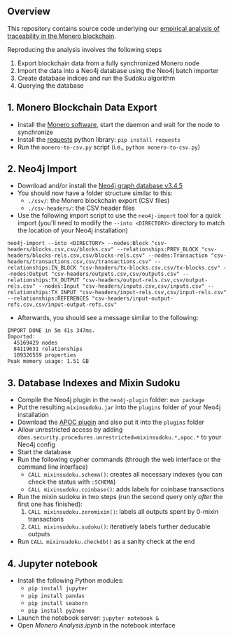 ## Overview

This repository contains source code underlying our [empirical analysis of traceability in the Monero blockchain](https://arxiv.org/pdf/1704.04299.pdf).

Reproducing the analysis involves the following steps

1. Export blockchain data from a fully synchronized Monero node
2. Import the data into a Neo4j database using the Neo4j batch importer
3. Create database indices and run the Sudoku algorithm
4. Querying the database


## 1. Monero Blockchain Data Export

- Install the [Monero software](https://github.com/monero-project/monero/releases), start the daemon and wait for the node to synchronize
- Install the [requests](https://pypi.python.org/pypi/requests) python library: `pip install requests`
- Run the `monero-to-csv.py` script (i.e., `python monero-to-csv.py`)


## 2. Neo4j Import

- Download and/or install the [Neo4j graph database v3.4.5](https://neo4j.com/download-thanks/?edition=community&release=3.4.5&flavour=unix)
- You should now have a folder structure similar to this:
    - `./csv/`: the Monero blockchain export (CSV files)
    - `./csv-headers/`: the CSV header files
- Use the following import script to use the `neo4j-import` tool for a quick import (you'll need to modify the `--into <DIRECTORY>` directory to match the location of your Neo4j installation)

```
neo4j-import --into <DIRECTORY> --nodes:Block "csv-headers/blocks.csv,csv/blocks.csv" --relationships:PREV_BLOCK "csv-headers/blocks-rels.csv,csv/blocks-rels.csv" --nodes:Transaction "csv-headers/transactions.csv,csv/transactions.csv" --relationships:IN_BLOCK "csv-headers/tx-blocks.csv,csv/tx-blocks.csv" --nodes:Output "csv-headers/outputs.csv,csv/outputs.csv" --relationships:TX_OUTPUT "csv-headers/output-rels.csv,csv/output-rels.csv" --nodes:Input "csv-headers/inputs.csv,csv/inputs.csv" --relationships:TX_INPUT "csv-headers/input-rels.csv,csv/input-rels.csv" --relationships:REFERENCES "csv-headers/input-output-refs.csv,csv/input-output-refs.csv"
```

- Afterwards, you should see a message similar to the following:
```
IMPORT DONE in 5m 41s 347ms.
Imported:
  45169429 nodes
  84119631 relationships
  109326559 properties
Peak memory usage: 1.51 GB
```


## 3. Database Indexes and Mixin Sudoku

- Compile the Neo4j plugin in the `neo4j-plugin` folder: `mvn package`
- Put the resulting `mixinsudoku.jar` into the `plugins` folder of your Neo4j installation
- Download the [APOC plugin](https://github.com/neo4j-contrib/neo4j-apoc-procedures/releases/3.2.0.4) and also put it into the `plugins` folder
- Allow unrestricted access by adding `dbms.security.procedures.unrestricted=mixinsudoku.*,apoc.*` to your Neo4j config
- Start the database
- Run the following cypher commands (through the web interface or the command line interface)
    - `CALL mixinsudoku.schema()`: creates all necessary indexes (you can check the status with `:SCHEMA`)
    - `CALL mixinsudoku.coinbase()`: adds labels for coinbase transactions
- Run the mixin sudoku in two steps (run the second query only *after* the first one has finished):
    1. `CALL mixinsudoku.zeromixin()`: labels all outputs spent by 0-mixin transactions
    2. `CALL mixinsudoku.sudoku()`: iteratively labels further deducable outputs
- Run `CALL mixinsudoku.checkdb()` as a sanity check at the end


## 4. Jupyter notebook

- Install the following Python modules:
    - `pip install jupyter`
    - `pip install pandas`
    - `pip install seaborn`
    - `pip install py2neo`
- Launch the notebook server: `jupyter notebook &`
- Open *Monero Analysis.ipynb* in the notebook interface
